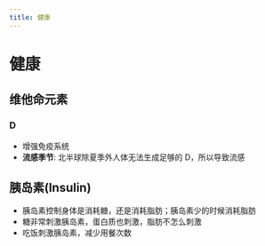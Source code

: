```yaml
---
title: 健康
---
```


# 健康

## 维他命元素

### D

- 增强免疫系统
- **流感季节**: 北半球除夏季外人体无法生成足够的 D，所以导致流感

## 胰岛素(Insulin)

- 胰岛素控制身体是消耗糖，还是消耗脂肪；胰岛素少的时候消耗脂肪
- 糖非常刺激胰岛素，蛋白质也刺激，脂肪不怎么刺激
- 吃饭刺激胰岛素，减少用餐次数
